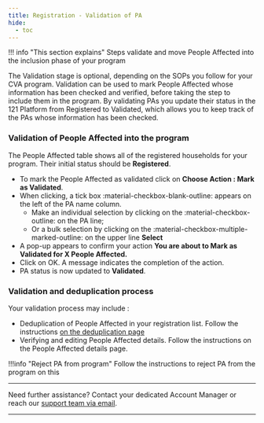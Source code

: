 ```yaml
---
title: Registration - Validation of PA
hide:
  - toc
---
```


!!! info "This section explains"
    Steps validate and move People Affected into the inclusion phase of your program

The Validation stage is optional, depending on the SOPs you follow for your CVA program. Validation can be used to mark People Affected whose information has been checked and verified, before taking the step to include them in the program. By validating PAs you update their status in the 121 Platform from Registered to Validated, which allows you to keep track of the PAs whose information has been checked. 

### **Validation of People Affected into the program**

The People Affected table shows all of the registered households for your program. Their initial status should be **Registered**. 

- To mark the People Affected as validated click on **Choose Action : Mark as Validated**.
- When clicking, a tick box :material-checkbox-blank-outline: appears on the left of the PA name column.
    - Make an individual selection by clicking on the :material-checkbox-outline: on the PA line; 
    - Or a bulk selection by clicking on the :material-checkbox-multiple-marked-outline: on the upper line **Select**
- A pop-up appears to confirm your action **You are about to Mark as Validated for X People Affected.**
- Click on OK. A message indicates the completion of the action.
- PA status is now updated to **Validated**.

### **Validation and deduplication process**

Your validation process may include :

- Deduplication of People Affected in your registration list. Follow the instructions [on the deduplication page](../registration/registration-deduplication.md)
- Verifying and editing People Affected details. Follow the instructions on the People Affected details page.


!!!info "Reject PA from program"
    Follow the instructions to reject PA from the program on this 

___
Need further assistance? Contact your dedicated Account Manager or reach our [support team via email](mailto:support@121.global).
___
